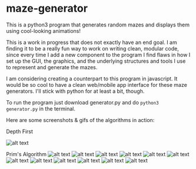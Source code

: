 # maze-generator

This is a python3 program that generates random mazes and displays them using cool-looking animations!

This is a work in progress that does not exactly have an end goal. I am finding it to be a really fun way to work on writing clean, modular code, since every time I add a new component to the program I find flaws in how I set up the GUI, the graphics, and the underlying structures and tools I use to represent and generate the mazes.

I am considering creating a counterpart to this program in javascript. It would be so cool to have a clean web/mobile app interface for these maze generators. I'll stick with python for at least a bit, though.

To run the program just download generator.py and do ```python3 generator.py``` in the terminal.

Here are some screenshots & gifs of the algorithms in action:

Depth First

![alt text](https://github.com/andrewhaeffner/maze-generator/blob/master/screenshots/depthfirst.gif)

Prim's Algorithm
![alt text](https://github.com/andrewhaeffner/maze-generator/blob/master/screenshots/primsalgorithm1.png)
![alt text](https://github.com/andrewhaeffner/maze-generator/blob/master/screenshots/primsalgorithm2.png)
![alt text](https://github.com/andrewhaeffner/maze-generator/blob/master/screenshots/primsalgorithm3.png)
![alt text](https://github.com/andrewhaeffner/maze-generator/blob/master/screenshots/primsalgorithm4.png)
![alt text](https://github.com/andrewhaeffner/maze-generator/blob/master/screenshots/primsalgorithm5.png)
![alt text](https://github.com/andrewhaeffner/maze-generator/blob/master/screenshots/primsalgorithm6.png)
![alt text](https://github.com/andrewhaeffner/maze-generator/blob/master/screenshots/primsalgorithm7.png)
![alt text](https://github.com/andrewhaeffner/maze-generator/blob/master/screenshots/primsalgorithm8.png)
![alt text](https://github.com/andrewhaeffner/maze-generator/blob/master/screenshots/primsalgorithm9.png)
![alt text](https://github.com/andrewhaeffner/maze-generator/blob/master/screenshots/primsalgorithm10.png)
![alt text](https://github.com/andrewhaeffner/maze-generator/blob/master/screenshots/primsalgorithm11.png)
![alt text](https://github.com/andrewhaeffner/maze-generator/blob/master/screenshots/primsalgorithm12.png)
